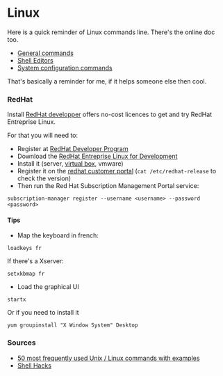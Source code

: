 # Linux

Here is a quick reminder of Linux commands line.
There's the online doc too.

- [General commands](https://github.com/Sylhare/Linux/blob/master/General%20commands.md)
- [Shell Editors](https://github.com/Sylhare/Linux/blob/master/Shell%20Editors.md)
- [System configuration commands](https://github.com/Sylhare/Linux/blob/master/System%20configuration%20commands.md)

That's basically a reminder for me, if it helps someone else then cool.

### RedHat

Install [RedHat developper](https://developers.redhat.com/blog/2016/03/31/no-cost-rhel-developer-subscription-now-available/) offers no-cost licences to get and try RedHat Entreprise Linux.

For that you will need to:

- Register at [RedHat Developer Program](https://developers.redhat.com/)
- Download the [RedHat Entreprise Linux for Development](https://developers.redhat.com/products/rhel/download/)
- Install it (server, [virtual box](https://www.virtualbox.org/), vmware)
- Register it on the [redhat customer portal](https://access.redhat.com/labs/registrationassistant/#/) (`cat /etc/redhat-release` to check the version)
- Then run the Red Hat Subscription Management Portal service:
```
subscription-manager register --username <username> --password <password>
```

#### Tips

- Map the keyboard in french:
```
loadkeys fr 
```
If there's a Xserver:
```
setxkbmap fr
```

- Load the graphical UI
```
startx
```
Or if you need to install it
```
yum groupinstall "X Window System" Desktop
```

### Sources

- [50 most frequently used Unix / Linux commands with examples](http://www.thegeekstuff.com/2010/11/50-linux-commands/)
- [Shell Hacks](https://www.shellhacks.com/)